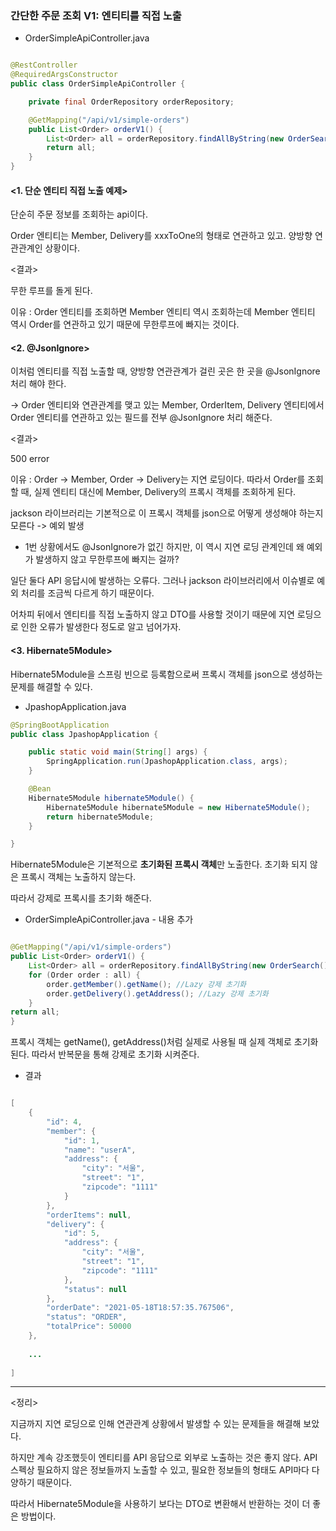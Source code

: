 ### 간단한 주문 조회 V1: 엔티티를 직접 노출

* OrderSimpleApiController.java

```java

@RestController
@RequiredArgsConstructor
public class OrderSimpleApiController {

    private final OrderRepository orderRepository;

    @GetMapping("/api/v1/simple-orders")
    public List<Order> orderV1() {
        List<Order> all = orderRepository.findAllByString(new OrderSearch());
        return all;
    }
}

```

#### <1. 단순 엔티티 직접 노출 예제>

단순히 주문 정보를 조회하는 api이다.

Order 엔티티는 Member, Delivery를 xxxToOne의 형태로 연관하고 있고. 양방향 연관관계인 상황이다. 

<결과>

무한 루프를 돌게 된다.

이유 : Order 엔티티를 조회하면 Member 엔티티 역시 조회하는데 Member 엔티티 역시 Order를 연관하고 있기 때문에 무한루프에 빠지는 것이다.

#### <2. @JsonIgnore>

이처럼 엔티티를 직접 노출할 때, 양방향 연관관계가 걸린 곳은 한 곳을 @JsonIgnore 처리 해야 한다.

-> Order 엔티티와 연관관계를 맺고 있는 Member, OrderItem, Delivery 엔티티에서 Order 엔티티를 연관하고 있는 필드를 전부 @JsonIgnore 처리 해준다.

<결과>

500 error

이유 : Order -> Member, Order -> Delivery는 지연 로딩이다. 따라서 Order를 조회할 때, 실제 엔티티 대신에 Member, Delivery의 프록시 객체를 조회하게 된다.

jackson 라이브러리는 기본적으로 이 프록시 객체를 json으로 어떻게 생성해야 하는지 모른다 -> 예외 발생

* 1번 상황에서도 @JsonIgnore가 없긴 하지만, 이 역시 지연 로딩 관계인데 왜 예외가 발생하지 않고 무한루프에 빠지는 걸까?

일단 둘다 API 응답시에 발생하는 오류다. 그러나 jackson 라이브러리에서 이슈별로 예외 처리를 조금씩 다르게 하기 때문이다. 

어차피 뒤에서 엔티티를 직접 노출하지 않고 DTO를 사용할 것이기 때문에 지연 로딩으로 인한 오류가 발생한다 정도로 알고 넘어가자.

#### <3. Hibernate5Module>

Hibernate5Module을 스프링 빈으로 등록함으로써 프록시 객체를 json으로 생성하는 문제를 해결할 수 있다.

* JpashopApplication.java

```java
@SpringBootApplication
public class JpashopApplication {

	public static void main(String[] args) {
		SpringApplication.run(JpashopApplication.class, args);
	}

	@Bean
	Hibernate5Module hibernate5Module() {
		Hibernate5Module hibernate5Module = new Hibernate5Module();
		return hibernate5Module;
	}

}

```

Hibernate5Module은 기본적으로 **초기화된 프록시 객체**만 노출한다. 초기화 되지 않은 프록시 객체는 노출하지 않는다.

따라서 강제로 프록시를 초기화 해준다.

* OrderSimpleApiController.java - 내용 추가

```java

@GetMapping("/api/v1/simple-orders")
public List<Order> orderV1() {
    List<Order> all = orderRepository.findAllByString(new OrderSearch());
    for (Order order : all) {
        order.getMember().getName(); //Lazy 강제 초기화
        order.getDelivery().getAddress(); //Lazy 강제 초기화
    }
return all;
}

```

프록시 객체는 getName(), getAddress()처럼 실제로 사용될 때 실제 객체로 초기화된다. 따라서 반복문을 통해 강제로 초기화 시켜준다.

* 결과

```java

[
    {
        "id": 4,
        "member": {
            "id": 1,
            "name": "userA",
            "address": {
                "city": "서울",
                "street": "1",
                "zipcode": "1111"
            }
        },
        "orderItems": null,
        "delivery": {
            "id": 5,
            "address": {
                "city": "서울",
                "street": "1",
                "zipcode": "1111"
            },
            "status": null
        },
        "orderDate": "2021-05-18T18:57:35.767506",
        "status": "ORDER",
        "totalPrice": 50000
    },
    
    ...
    
]

```
---

<정리>

지금까지 지연 로딩으로 인해 연관관계 상황에서 발생할 수 있는 문제들을 해결해 보았다.

하지만 계속 강조했듯이 엔티티를 API 응답으로 외부로 노출하는 것은 좋지 않다. API 스펙상 필요하지 않은 정보들까지 노출할 수 있고, 필요한 정보들의 형태도 API마다 다양하기 때문이다.

따라서 Hibernate5Module을 사용하기 보다는 DTO로 변환해서 반환하는 것이 더 좋은 방법이다.




